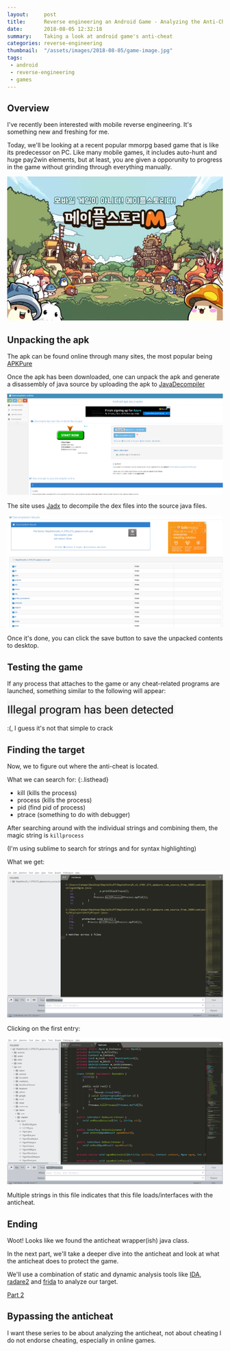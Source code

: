 ```yaml
---
layout:     post
title:      Reverse engineering an Android Game - Analyzing the Anti-Cheat - Part 1
date:       2018-08-05 12:32:18
summary:    Taking a look at android game's anti-cheat
categories: reverse-engineering
thumbnail:  "/assets/images/2018-08-05/game-image.jpg"
tags:
 - android
 - reverse-engineering
 - games
---
```


## Overview

I've recently been interested with mobile reverse engineering. It's something new and freshing for me. 

Today, we'll be looking at a recent popular mmorpg based game that is like its predecessor on PC. Like many mobile games, it includes auto-hunt and huge pay2win elements, but at least, you are given a opporunity to progress in the game without grinding through everything manually.

![Android game](/assets/images/2018-08-05/game-image.jpg)

## Unpacking the apk

The apk can be found online through many sites, the most popular being [APKPure](https://apkpure.com)

Once the apk has been downloaded, one can unpack the apk and generate a disassembly of java source by uploading the apk to [JavaDecompiler](http://www.javadecompilers.com/apk)

![java-decompiler](/assets/images/2018-08-05/java-decompiler.png)

The site uses [Jadx](https://github.com/skylot/jadx) to decompile the dex files into the source java files.

![java-decompiler-save](/assets/images/2018-08-05/java-decompiler-save.png)

Once it's done, you can click the save button to save the unpacked contents to desktop.

## Testing the game

If any process that attaches to the game or any cheat-related programs are launched, something similar to the following will appear:

![illegal](/assets/images/2018-08-05/illegal.png)

:(, I guess it's not that simple to crack

## Finding the target

Now, we to figure out where the anti-cheat is located.

What we can search for:
{:.listhead}

- kill (kills the process)
- process (kills the process)
- pid (find pid of process)
- ptrace (something to do with debugger)

After searching around with the individual strings and combining them, the magic string is `killprocess`

(I'm using sublime to search for strings and for syntax highlighting)

What we get:

![find-kill-process](/assets/images/2018-08-05/find-kill-process.png)

Clicking on the first entry:

![click-find-kill-process](/assets/images/2018-08-05/click-find-kill-process.png)

Multiple strings in this file indicates that this file loads/interfaces with the anticheat.

## Ending

Woot! Looks like we found the anticheat wrapper(ish) java class.

In the next part, we'll take a deeper dive into the anticheat and look at what the anticheat does to protect the game.

We'll use a combination of static and dynamic analysis tools like [IDA](https://www.hex-rays.com/products/ida/), [radare2](https://github.com/radare/radare2) and [frida](https://github.com/frida) to analyze our target.

[Part 2](https://google.com)

## Bypassing the anticheat

I want these series to be about analyzing the anticheat, not about cheating I do not endorse cheating, especially in online games. 

